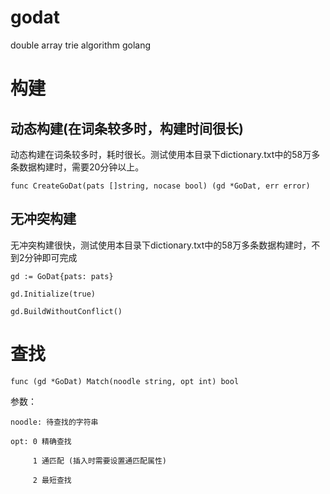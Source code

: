 godat
=====

double array trie algorithm golang

# 构建
## 动态构建(在词条较多时，构建时间很长)

动态构建在词条较多时，耗时很长。测试使用本目录下dictionary.txt中的58万多条数据构建时，需要20分钟以上。

`
	func CreateGoDat(pats []string, nocase bool) (gd *GoDat, err error)
`


## 无冲突构建

无冲突构建很快，测试使用本目录下dictionary.txt中的58万多条数据构建时，不到2分钟即可完成

	gd := GoDat{pats: pats}
	
	gd.Initialize(true)
	
	gd.BuildWithoutConflict()


# 查找

`
	func (gd *GoDat) Match(noodle string, opt int) bool
`

参数：

	noodle: 待查找的字符串
	
	opt: 0 精确查找
	
		 1 通匹配 (插入时需要设置通匹配属性)
		 
		 2 最短查找
